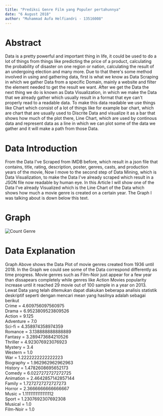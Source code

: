 ```yaml
---
title: "Prediksi Genre Film yang Populer pertahunnya"
date: "6 August 2018"
author: "Muhammad Aufa Helfiandri - 13516008"
---
```


# Abstract

Data is a pretty powerful and important thing in life, it could be used to do a lot of things from things like predicting the price of a product, calculating the probability of disaster on one region or nation, calculating the result of an undergoing election and many more. Due to that there's some method involved in using and gathering data, first is what we know as Data Scraping in which we gather Data from a specific Domain, mainly a website and filter the element needed to get the result we want. After we get the Data the next thing we do is known as Data Visualization, in which we make the Data that we already gather which usually result in a format that eye can't properly read to a readable data. To make this data readable we use things like Chart which consist of a lot of things like for example bar chart, which are chart that are usually used to Discrite Data and visualize it as a bar that shows how much of the plot there, Line Chart, which are used by continous data and represent data as a line in which we can plot some of the data we gather and it will make a path from those Data. 

# Data Introduction

From the Data I've Scraped from IMDB before, which result in a json file that contains, title, rating, description, poster, genres, casts, and production years of the movie, Now I move to the second step of Data Mining, which is Data Visualization, to make the Data I've already scraped which result in a JSON file now readable by human eye. In this Article I will show one of the Data I've already Visualized which is the Line Chart of the Data which shows how much a movie genre is created on a certain year. The Graph I was talking about is down below this text.

# Graph

![Count Genre](pic/3)

# Data Explanation

Graph Above shows the Data Plot of movie genres created from 1936 until 2018. In the Graph we could see some of the Data correspond differently as time progress. Movie genres such as Film-Noir just appear for a few year than dissapears completely while genres like Action Movies popularity increase until it reached 29 movie out of 100 sample in a year on 2013. Lewat Data yang telah ditemukan dapat dlakukan beberapa analisis statistik deskriptif seperti dengan mencari mean yang hasilnya adalah sebagai berikut <br>
Crime = 4.609756097560975 <br>
Drama = 6.9523809523809526 <br>
Action = 9.125 <br>
Adventure = 7.0 <br>
Sci-fi = 4.358974358974359 <br>
Romance = 3.138888888888889 <br>
Fantasy = 3.289473684210526 <br>
Thriller = 4.923076923076923 <br>
Mystery = 3.4 <br>
Western = 1.0 <br>
War = 1.2222222222222223 <br>
Biography = 1.962962962962963 <br>
History = 1.4782608695652173 <br>
Comedy = 6.0227272727272725 <br>
Animation = 2.4642857142857144 <br>
Family = 1.7272727272727273 <br>
Horror = 2.3666666666666667 <br>
Music = 1.1111111111111112 <br>
Sport = 1.2307692307692308 <br>
Musical = 1.0 <br>
Film-Noir = 1.0 <br>

